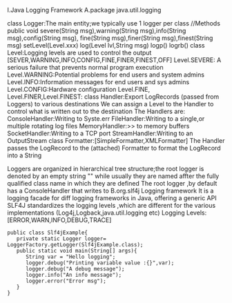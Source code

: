  I.Java Logging Framework
 A.package java.util.logging 
  
  class Logger:The main entity;we typically use 1 logger per class
    //Methods
    public void severe(String msg),warning(String msg),info(String msg),config(String msg),
            fine(String msg),finer(String msg),finest(String msg)
            setLevel(Level.xxx)
            log(Level lvl,String msg)
            logp()
            logrb()
  class Level:Logging levels are used to control the output
            [SEVER,WARNING,INFO,CONFIG,FINE,FINER,FINEST,OFF] 
       Level.SEVERE: A serious failure that prevents normal program execution
       Level.WARNING:Potential problems for end users and system admins
       Level.INFO:Information messages for end users and sys admins
       Level.CONFIG:Hardware configuration 
       Level.FINE, Level.FINER,Level.FINEST: 
  class Handler:Export LogRecords  (passed from Loggers) to various destinations
    We can assign a Level to the Handler to control what is written out to the destination
    The Handlers are:
        ConsoleHandler:Writing to Syste.err
        FileHandler:Writing to a single,or multiple rotating log files
        MemoryHandler:>> to memory buffers
        SocketHandler:Writing to a TCP port
        StreamHandler:Writing to an OutputStream
  class Formatter:[SimpleFormatter,XMLFormatter]
    The Handler passes the LogRecord to the (attached) Formatter to format the
    LogRecord into a String
    
  Loggers are organized in hierarchical tree structure;the root logger is denoted by an 
 empty string "" while usually they are named affter the fully qualified class name in which 
they are defined
 The root logger ,by default has a ConsoleHandler that writes to 
 B.org.slf4j Logging framework 
 It is a logging facade for diff logging frameworks in Java, offering a generic API
 SLF4J standardizes the logging levels ,which are different for the various implementations 
 (Log4j,Logback,java.util.logging etc)
 Logging Levels:[ERROR,WARN,INFO,DEBUG,TRACE]
  
    public class Slf4jExample{
       private static Logger logger= LoggerFactory.getLogger(Slf4jExample.class);
       public static void main(String[] args){
          String var = "Hello logging";
          logger.debug("Printing variable value :{}",var);
          logger.debug("A debug message");
          logger.info("An info message");
          logger.error("Error msg");  
       }
    }

     

  